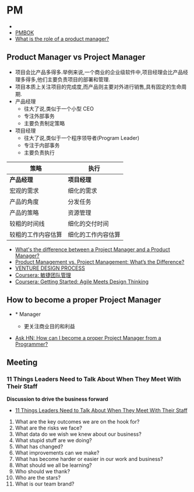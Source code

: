 # PM

* [](http://project-management.zone/system/jira,phabricator,redmine)
* [PMBOK](https://en.wikipedia.org/wiki/Project_Management_Body_of_Knowledge)
* [What is the role of a product manager?](http://www.aha.io/roadmapping/guide/product-management/what-is-the-role-of-a-product-manager)

## Product Manager vs Project Manager

* 项目会比产品多得多.举例来说,一个商业的企业级软件中,项目经理会比产品经理多得多,他们主要负责项目的部署和管理.
* 项目本质上关注项目的完成度,而产品则主要对外进行销售,具有固定的生命周期.
* 产品经理
  * 往大了说,类似于一个小型 CEO
  * 专注外部事务
  * 主要负责制定策略
* 项目经理
  * 往大了说,类似于一个程序领导者(Program Leader)
  * 专注于内部事务
  * 主要负责执行


策略 | 执行
----|----
__产品经理__ | __项目经理__
宏观的需求 | 细化的需求
产品的角度 | 分发任务
产品的策略 | 资源管理
较粗的时间线 | 细化的交付时间
较粗的工作内容估算 | 细化的工作内容估算


* [What's the difference between a Project Manager and a Product Manager?](https://www.quora.com/Whats-the-difference-between-a-Project-Manager-and-a-Product-Manager)
* [Product Management vs. Project Management: What’s the Difference?](https://www.productplan.com/product-management-versus-project-management/)
* [VENTURE DESIGN PROCESS](http://www.alexandercowan.com/venture-design/)
* [Coursera: 敏捷团队管理](https://www.coursera.org/learn/agile-team-management)
* [Coursera: Getting Started: Agile Meets Design Thinking](https://www.coursera.org/learn/getting-started-agile/)

## How to become a proper Project Manager

* \* Manager
  * 更关注商业目的和利益

* [Ask HN: How can I become a proper Project Manager from a Programmer?](https://news.ycombinator.com/item?id=12477850)

## Meeting

### 11 Things Leaders Need to Talk About When They Meet With Their Staff
__Discussion to drive the business forward__

* [11 Things Leaders Need to Talk About When They Meet With Their Staff](https://www.eremedia.com/tlnt/11-big-things-leaders-should-talk-about-when-they-meet-with-their-staff/)

1. What are the key outcomes we are on the hook for?
2. What are the risks we face?
3. What data do we wish we knew about our business?
4. What stupid stuff are we doing?
5. What has changed?
6. What improvements can we make?
7. What has become harder or easier in our work and business?
8. What should we all be learning?
9. Who should we thank?
10. Who are the stars?
11. What is our team brand?
